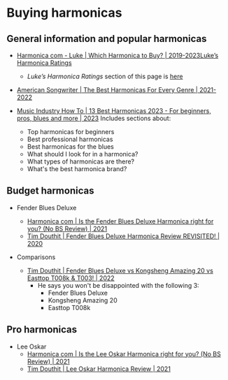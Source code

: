 # Buying harmonicas

## General information and popular harmonicas

- [Harmonica com - Luke | Which Harmonica to Buy? | 2019-2023Luke’s Harmonica Ratings](https://www.harmonica.com/which-harmonica-to-buy/)
  * *Luke’s Harmonica Ratings* section of this page is [here](https://www.harmonica.com/which-harmonica-to-buy/#pro-ratings)

- [American Songwriter | The Best Harmonicas For Every Genre | 2021-2022](https://americansongwriter.com/gear-guides/harmonica/)

- [Music Industry How To | 13 Best Harmonicas 2023 - For beginners, pros, blues and more | 2023](https://www.musicindustryhowto.com/13-best-harmonicas-for-beginners-pros-blues-and-more/)
  Includes sections about:
  * Top harmonicas for beginners
  * Best professional harmonicas
  * Best harmonicas for the blues
  * What should I look for in a harmonica?
  * What types of harmonicas are there?
  * What's the best harmonica brand?


## Budget harmonicas

- Fender Blues Deluxe
  * [Harmonica com | Is the Fender Blues Deluxe Harmonica right for you? (No BS Review) | 2021](https://www.youtube.com/watch?v=yPhacbjqU7o)
  * [Tim Douthit | Fender Blues Deluxe Harmonica Review REVISITED! | 2020](https://www.youtube.com/watch?v=-9_j5_gcNek)

- Comparisons
  * [Tim Douthit | Fender Blues Deluxe vs Kongsheng Amazing 20 vs Easttop T008k & T003! | 2022](https://www.youtube.com/watch?v=B3fEUCDiW0A)
    + He says you won't be disappointed with the following 3:
      - Fender Blues Deluxe
      - Kongsheng Amazing 20
      - Easttop T008k


## Pro harmonicas

- Lee Oskar
  * [Harmonica com | Is the Lee Oskar Harmonica right for you? (No BS Review) | 2021](https://www.youtube.com/watch?v=KYHKsg_hh4E)
  * [Tim Douthit | Lee Oskar Harmonica Review | 2021](https://www.youtube.com/watch?v=VWyTKYvMlFA)

